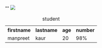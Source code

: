 <!DOCTYPE html>

<head>
  <meta charset="UTF-8">
  <meta name="viewport" content="width=device-width, initial-scale=1.0">
  <title>Document</title>""
</head>
<body>
  <img src="C:\Users\acer\OneDrive\Documents\ice photo.png">
<table>
  <caption>student</caption>
  <tr>
    <th>firstname</th>
    <th>lastname</th>
    <th>age</th>
    <th>number</th>
  </tr>
  <tr>
    <td>manpreet</td>
    <td>kaur</td>
    <td>20</td>
    <td>98%</td>
  </tr>
</table>
</body>
</html
